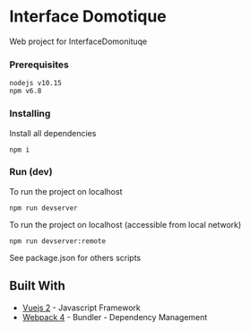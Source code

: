 # Interface Domotique

Web project for InterfaceDomonituqe

### Prerequisites

```
nodejs v10.15
npm v6.8
```

### Installing

Install all dependencies

```
npm i
```

### Run (dev)

To run the project on localhost

```
npm run devserver
```

To run the project on localhost (accessible from local network)

```
npm run devserver:remote
```

See package.json for others scripts

## Built With

* [Vuejs 2](https://vuejs.org/) - Javascript Framework
* [Webpack 4](https://webpack.js.org/concepts) - Bundler - Dependency Management
